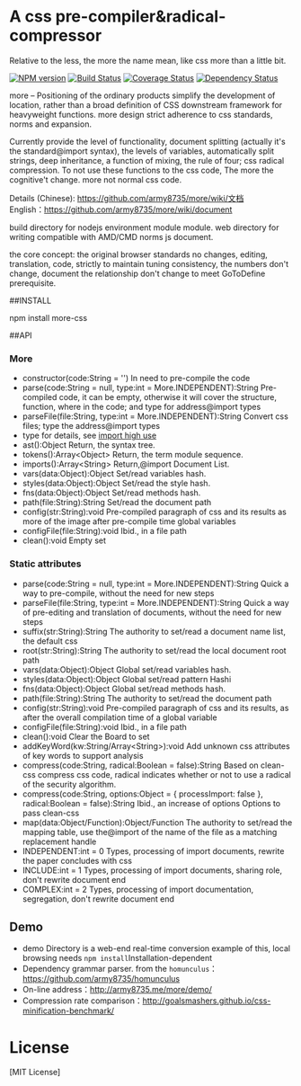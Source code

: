 A css pre-compiler&radical-compressor
====

Relative to the less, the more the name mean, like css more than a little bit.

[![NPM version](https://badge.fury.io/js/more-css.png)](https://npmjs.org/package/more-css)
[![Build Status](https://travis-ci.org/army8735/more.svg?branch=master)](https://travis-ci.org/army8735/more)
[![Coverage Status](https://coveralls.io/repos/army8735/more/badge.png)](https://coveralls.io/r/army8735/more)
[![Dependency Status](https://david-dm.org/army8735/more.png)](https://david-dm.org/army8735/more)

more – Positioning of the ordinary products simplify the development of location, rather than a broad definition of CSS downstream framework for heavyweight functions. more design strict adherence to css standards, norms and expansion.

Currently provide the level of functionality, document splitting (actually it's the standard@import syntax), the levels of variables, automatically split strings, deep inheritance, a function of mixing, the rule of four; css radical compression.
To not use these functions to the css code, The more the cognitive't change. more not normal css code.

Details (Chinese): https://github.com/army8735/more/wiki/文档<br/>
English：https://github.com/army8735/more/wiki/document

build directory for nodejs environment module module.
web directory for writing compatible with AMD/CMD norms js document.

the core concept: the original browser standards no changes, editing, translation, code, strictly to maintain tuning consistency, the numbers don't change, document the relationship don't change to meet GoToDefine prerequisite.

##INSTALL

npm install more-css

##API

### More
* constructor(code:String = '') In need to pre-compile the code
* parse(code:String = null, type:int = More.INDEPENDENT):String Pre-compiled code, it can be empty, otherwise it will cover the structure, function, where in the code; and type for address@import types
* parseFile(file:String, type:int = More.INDEPENDENT):String Convert css files; type the address@import types
 * type for details, see [import high use](https://github.com/army8735/more/wiki/%E6%96%87%E6%A1%A3#import高级用法)
* ast():Object Return, the syntax tree.
* tokens():Array\<Object> Return, the term module sequence.
* imports():Array\<String> Return,@import Document List.
* vars(data:Object):Object Set/read variables hash.
* styles(data:Object):Object Set/read the style hash.
* fns(data:Object):Object Set/read methods hash.
* path(file:String):String Set/read the document path
* config(str:String):void Pre-compiled paragraph of css and its results as more of the image after pre-compile time global variables
* configFile(file:String):void Ibid., in a file path
* clean():void Empty set

### Static attributes
* parse(code:String = null, type:int = More.INDEPENDENT):String Quick a way to pre-compile, without the need for new steps
* parseFile(file:String, type:int = More.INDEPENDENT):String Quick a way of pre-editing and translation of documents, without the need for new steps
* suffix(str:String):String The authority to set/read a document name list, the default css
* root(str:String):String The authority to set/read the local document root path
* vars(data:Object):Object Global set/read variables hash.
* styles(data:Object):Object Global set/read pattern Hashi
* fns(data:Object):Object Global set/read methods hash.
* path(file:String):String The authority to set/read the document path
* config(str:String):void Pre-compiled paragraph of css and its results, as after the overall compilation time of a global variable
* configFile(file:String):void Ibid., in a file path
* clean():void Clear the Board to set
* addKeyWord(kw:String/Array\<String>):void Add unknown css attributes of key words to support analysis
* compress(code:String, radical:Boolean = false):String Based on clean-css compress css code, radical indicates whether or not to use a radical of the security algorithm.
* compress(code:String, options:Object = { processImport: false }, radical:Boolean = false):String Ibid., an increase of options Options to pass clean-css
* map(data:Object/Function):Object/Function The authority to set/read the mapping table, use the@import of the name of the file as a matching replacement handle
* INDEPENDENT:int = 0 Types, processing of import documents, rewrite the paper concludes with css
* INCLUDE:int = 1 Types, processing of import documents, sharing role, don't rewrite document end
* COMPLEX:int = 2 Types, processing of import documentation, segregation, don't rewrite document end

## Demo
* demo Directory is a web-end real-time conversion example of this, local browsing needs `npm install`Installation-dependent
* Dependency grammar parser. from the `homunculus`：https://github.com/army8735/homunculus
* On-line address：http://army8735.me/more/demo/
* Compression rate comparison：http://goalsmashers.github.io/css-minification-benchmark/

# License
[MIT License]
